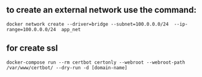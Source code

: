 ## to create an external network use the command:
    docker network create --driver=bridge --subnet=100.0.0.0/24  --ip-range=100.0.0.0/24  app_net

## for create ssl
    docker-compose run --rm certbot certonly --webroot --webroot-path /var/www/certbot/ --dry-run -d [domain-name]